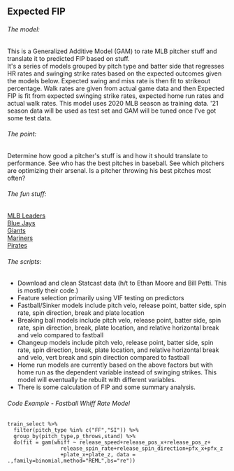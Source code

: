 ## Expected FIP <br/>

###### The model: <br/>
This is a Generalized Additive Model (GAM) to rate MLB pitcher stuff and translate it to predicted FIP based on stuff. <br/>
It's a series of models grouped by pitch type and batter side that regresses HR rates and swinging strike rates based on the expected outcomes given the models below. Expected swing and miss rate is then fit to strikeout percentage. Walk rates are given from actual game data and then Expected FIP is fit from expected swinging strike rates, expected home run rates and actual walk rates. This model uses 2020 MLB season as training data. '21 season data will be used as test set and GAM will be tuned once I've got some test data.

###### The point: <br/>
Determine how good a pitcher's stuff is and how it should translate to performance. See who has the best pitches in baseball. See which pitchers are optimizing their arsenal. Is a pitcher throwing his best pitches most often?

###### The fun stuff: <br/>
[MLB Leaders](https://github.com/joshorenstein/pitching-analysis/blob/main/results/leaderboard.pdf) <br/>
[Blue Jays](http://github.com/joshorenstein/pitching-analysis/blob/main/results/blue-jays.pdf) <br/>
[Giants](http://github.com/joshorenstein/pitching-analysis/blob/main/results/giants.pdf) <br/>
[Mariners](http://github.com/joshorenstein/pitching-analysis/blob/main/results/mariners.pdf) <br/>
[Pirates](http://github.com/joshorenstein/pitching-analysis/blob/main/results/pirates.pdf) <br/>

###### The scripts: <br/>
* Download and clean Statcast data (h/t to Ethan Moore and Bill Petti. This is mostly their code.) <br/>
* Feature selection primarily using VIF testing on predictors <br/>
* Fastball/Sinker models include pitch velo, release point, batter side, spin rate, spin direction, break and plate location  <br/>
* Breaking ball models include pitch velo, release point, batter side, spin rate, spin direction, break, plate location, and relative horizontal break and velo compared to fastball <br/>
* Changeup models include pitch velo, release point, batter side, spin rate, spin direction, break, plate location, and relative horizontal break and velo, vert break and spin direction compared to fastball <br/>
*  Home run models are currently based on the above factors but with home run as the dependent variable instead of swinging strikes. This model will eventually be rebuilt with different variables.
* There is some calculation of FIP and some summary analysis.

###### Code Example - Fastball Whiff Rate Model <br/>
```
train_select %>%
  filter(pitch_type %in% c("FF","SI")) %>% 
  group_by(pitch_type,p_throws,stand) %>%
  do(fit = gam(whiff ~ release_speed+release_pos_x+release_pos_z+
                 release_spin_rate+release_spin_direction+pfx_x+pfx_z
                 +plate_x+plate_z, data = .,family=binomial,method="REML",bs="re"))
```
